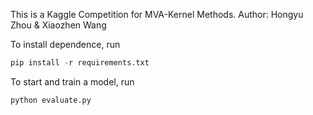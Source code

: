 This is a Kaggle Competition for MVA-Kernel Methods.
Author: Hongyu Zhou & Xiaozhen Wang

To install dependence, run

```python
pip install -r requirements.txt
```

To start and train a model, run

```python
python evaluate.py
```

 
